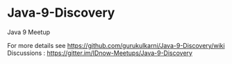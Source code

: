 # Java-9-Discovery
Java 9 Meetup

For more details see https://github.com/gurukulkarni/Java-9-Discovery/wiki
Discussions : https://gitter.im/IDnow-Meetups/Java-9-Discovery
